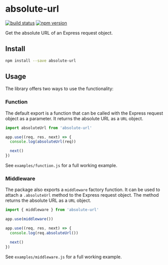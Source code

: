 # absolute-url

[![build status](https://img.shields.io/github/actions/workflow/status/bergos/absolute-url/test.yaml?branch=master)](https://github.com/bergos/absolute-url/actions/workflows/test.yaml)
[![npm version](https://img.shields.io/npm/v/absolute-url.svg)](https://www.npmjs.com/package/absolute-url)

Get the absolute URL of an Express request object.

## Install

```bash
npm install --save absolute-url
```

## Usage

The library offers two ways to use the functionality:

### Function

The default export is a function that can be called with the Express request object as a parameter.
It returns the absolute URL as a `URL` object.

```javascript
import absoluteUrl from 'absolute-url'

app.use((req, res, next) => {
  console.log(absoluteUrl(req))

  next()
})
```

See `examples/function.js` for a full working example.

### Middleware

The package also exports a `middleware` factory function.
It can be used to attach a `.absoluteUrl` method to the Express request object.
The method returns the absolute URL as a `URL` object.

```javascript
import { middleware } from 'absolute-url'

app.use(middleware())

app.use((req, res, next) => {
  console.log(req.absoluteUrl())

  next()
})
```

See `examples/middleware.js` for a full working example.
